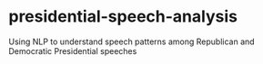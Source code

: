 # presidential-speech-analysis
Using NLP to understand speech patterns among Republican and Democratic Presidential speeches
